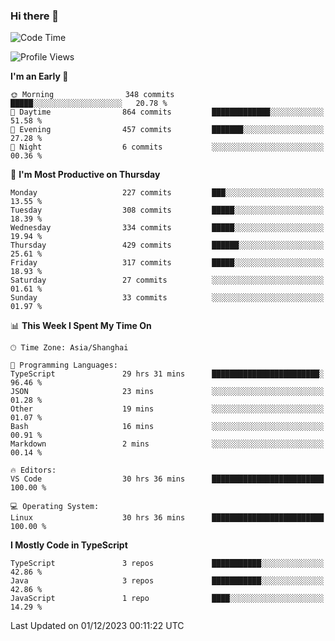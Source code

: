 ### Hi there 👋

<!--
**waynelwz/waynelwz** is a ✨ _special_ ✨ repository because its `README.md` (this file) appears on your GitHub profile.

Here are some ideas to get you started:

- 🔭 I’m currently working on ...
- 🌱 I’m currently learning ...
- 👯 I’m looking to collaborate on ...
- 🤔 I’m looking for help with ...
- 💬 Ask me about ...
- 📫 How to reach me: ...
- 😄 Pronouns: ...
- ⚡ Fun fact: ...
-->

<!--START_SECTION:waka-->
![Code Time](http://img.shields.io/badge/Code%20Time-2%2C194%20hrs%2012%20mins-blue)

![Profile Views](http://img.shields.io/badge/Profile%20Views-0-blue)

**I'm an Early 🐤** 

```text
🌞 Morning                348 commits         █████░░░░░░░░░░░░░░░░░░░░   20.78 % 
🌆 Daytime                864 commits         █████████████░░░░░░░░░░░░   51.58 % 
🌃 Evening                457 commits         ███████░░░░░░░░░░░░░░░░░░   27.28 % 
🌙 Night                  6 commits           ░░░░░░░░░░░░░░░░░░░░░░░░░   00.36 % 
```
📅 **I'm Most Productive on Thursday** 

```text
Monday                   227 commits         ███░░░░░░░░░░░░░░░░░░░░░░   13.55 % 
Tuesday                  308 commits         █████░░░░░░░░░░░░░░░░░░░░   18.39 % 
Wednesday                334 commits         █████░░░░░░░░░░░░░░░░░░░░   19.94 % 
Thursday                 429 commits         ██████░░░░░░░░░░░░░░░░░░░   25.61 % 
Friday                   317 commits         █████░░░░░░░░░░░░░░░░░░░░   18.93 % 
Saturday                 27 commits          ░░░░░░░░░░░░░░░░░░░░░░░░░   01.61 % 
Sunday                   33 commits          ░░░░░░░░░░░░░░░░░░░░░░░░░   01.97 % 
```


📊 **This Week I Spent My Time On** 

```text
🕑︎ Time Zone: Asia/Shanghai

💬 Programming Languages: 
TypeScript               29 hrs 31 mins      ████████████████████████░   96.46 % 
JSON                     23 mins             ░░░░░░░░░░░░░░░░░░░░░░░░░   01.28 % 
Other                    19 mins             ░░░░░░░░░░░░░░░░░░░░░░░░░   01.07 % 
Bash                     16 mins             ░░░░░░░░░░░░░░░░░░░░░░░░░   00.91 % 
Markdown                 2 mins              ░░░░░░░░░░░░░░░░░░░░░░░░░   00.14 % 

🔥 Editors: 
VS Code                  30 hrs 36 mins      █████████████████████████   100.00 % 

💻 Operating System: 
Linux                    30 hrs 36 mins      █████████████████████████   100.00 % 
```

**I Mostly Code in TypeScript** 

```text
TypeScript               3 repos             ███████████░░░░░░░░░░░░░░   42.86 % 
Java                     3 repos             ███████████░░░░░░░░░░░░░░   42.86 % 
JavaScript               1 repo              ████░░░░░░░░░░░░░░░░░░░░░   14.29 % 
```




 Last Updated on 01/12/2023 00:11:22 UTC
<!--END_SECTION:waka-->
